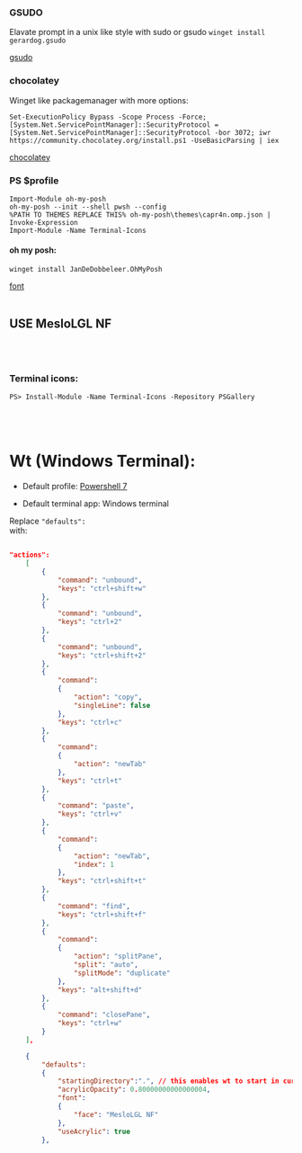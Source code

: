 ### GSUDO
Elavate prompt in a unix like style with sudo or gsudo
```winget install gerardog.gsudo```

[gsudo](https://github.com/gerardog/gsudo)


### chocolatey

Winget like packagemanager with more options:

```Set-ExecutionPolicy Bypass -Scope Process -Force; [System.Net.ServicePointManager]::SecurityProtocol = [System.Net.ServicePointManager]::SecurityProtocol -bor 3072; iwr https://community.chocolatey.org/install.ps1 -UseBasicParsing | iex```

[chocolatey](https://docs.chocolatey.org/en-us/why)

### PS $profile
```
Import-Module oh-my-posh
oh-my-posh --init --shell pwsh --config 
%PATH TO THEMES REPLACE THIS% oh-my-posh\themes\capr4n.omp.json | Invoke-Expression
Import-Module -Name Terminal-Icons
```

#### oh my posh:
```winget install JanDeDobbeleer.OhMyPosh```

[font](https://github.com/ryanoasis/nerd-fonts/releases/download/v2.1.0/Meslo.zip)
<br>
<br>
## USE MesloLGL NF
<br>
<br>

### Terminal icons:
```PS> Install-Module -Name Terminal-Icons -Repository PSGallery```
<br>
<br>
<br>
<br>
  
# Wt (Windows Terminal):
-  Default profile: [Powershell 7](https://docs.microsoft.com/en-us/powershell/scripting/install/installing-powershell-on-windows?view=powershell-7.2)

- Default terminal app: Windows terminal

Replace `"defaults":`
<br> 
with:


```json 

"actions": 
    [
        {
            "command": "unbound",
            "keys": "ctrl+shift+w"
        },
        {
            "command": "unbound",
            "keys": "ctrl+2"
        },
        {
            "command": "unbound",
            "keys": "ctrl+shift+2"
        },
        {
            "command": 
            {
                "action": "copy",
                "singleLine": false
            },
            "keys": "ctrl+c"
        },
        {
            "command": 
            {
                "action": "newTab"
            },
            "keys": "ctrl+t"
        },
        {
            "command": "paste",
            "keys": "ctrl+v"
        },
        {
            "command": 
            {
                "action": "newTab",
                "index": 1
            },
            "keys": "ctrl+shift+t"
        },
        {
            "command": "find",
            "keys": "ctrl+shift+f"
        },
        {
            "command": 
            {
                "action": "splitPane",
                "split": "auto",
                "splitMode": "duplicate"
            },
            "keys": "alt+shift+d"
        },
        {
            "command": "closePane",
            "keys": "ctrl+w"
        }
    ],

    {   
        "defaults": 
        {
            "startingDirectory":".", // this enables wt to start in currentDir from explorer.
            "acrylicOpacity": 0.80000000000000004,
            "font": 
            {
                "face": "MesloLGL NF"
            },
            "useAcrylic": true
        },
        
```
